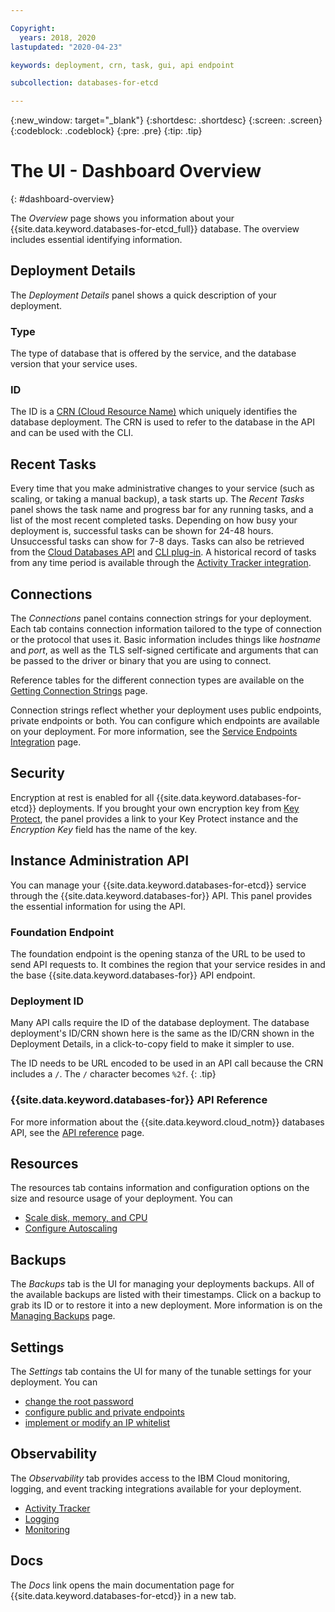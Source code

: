 ```yaml
---

Copyright:
  years: 2018, 2020
lastupdated: "2020-04-23"

keywords: deployment, crn, task, gui, api endpoint

subcollection: databases-for-etcd

---
```


{:new_window: target="_blank"}
{:shortdesc: .shortdesc}
{:screen: .screen}
{:codeblock: .codeblock}
{:pre: .pre}
{:tip: .tip}

# The UI - Dashboard Overview
{: #dashboard-overview}

The _Overview_ page shows you information about your {{site.data.keyword.databases-for-etcd_full}} database. The overview includes essential identifying information.

## Deployment Details

The _Deployment Details_ panel shows a quick description of your deployment.

### Type

The type of database that is offered by the service, and the database version that your service uses. 

### ID

The ID is a [CRN (Cloud Resource Name)](/docs/resources?topic=resources-crn) which uniquely identifies the database deployment. The CRN is used to refer to the database in the API and can be used with the CLI.

## Recent Tasks

Every time that you make administrative changes to your service (such as scaling, or taking a manual backup), a task starts up. The _Recent Tasks_ panel shows the task name and progress bar for any running tasks, and a list of the most recent completed tasks. Depending on how busy your deployment is, successful tasks can be shown for 24-48 hours. Unsuccessful tasks can show for 7-8 days. Tasks can also be retrieved from the [Cloud Databases API](https://cloud.ibm.com/apidocs/cloud-databases-api#get-currently-running-tasks-on-a-deployment) and [CLI plug-in](https://cloud.ibm.com/docs/databases-cli-plugin?topic=cloud-databases-cli-cdb-reference#deployment-tasks-list). A historical record of tasks from any time period is available through the [Activity Tracker integration](/docs/databases-for-etcd?topic=cloud-databases-activity-tracker).

## Connections

The _Connections_ panel contains connection strings for your deployment. Each tab contains connection information tailored to the type of connection or the protocol that uses it. Basic information includes things like _hostname_ and _port_, as well as the TLS self-signed certificate and arguments that can be passed to the driver or binary that you are using to connect. 

Reference tables for the different connection types are available on the [Getting Connection Strings](/docs/databases-for-etcd?topic=databases-for-etcd-connection-strings#connection-string-breakdown) page.

Connection strings reflect whether your deployment uses public endpoints, private endpoints or both. You can configure which endpoints are available on your deployment. For more information, see the [Service Endpoints Integration](/docs/databases-for-etcd?topic=cloud-databases-service-endpoints) page.

## Security

Encryption at rest is enabled for all {{site.data.keyword.databases-for-etcd}} deployments. If you brought your own encryption key from [Key Protect](/docs/databases-for-elasticsearch?topic=cloud-databases-key-protect), the panel provides a link to your Key Protect instance and the _Encryption Key_ field has the name of the key.

## Instance Administration API

You can manage your {{site.data.keyword.databases-for-etcd}} service through the {{site.data.keyword.databases-for}} API. This panel provides the essential information for using the API.

### Foundation Endpoint

The foundation endpoint is the opening stanza of the URL to be used to send API requests to. It combines the region that your service resides in and the base {{site.data.keyword.databases-for}} API endpoint. 

### Deployment ID

Many API calls require the ID of the database deployment. The database deployment's ID/CRN shown here is the same as the ID/CRN shown in the Deployment Details, in a click-to-copy field to make it simpler to use. 

The ID needs to be URL encoded to be used in an API call because the CRN includes a `/`. The `/` character becomes `%2f`.
{: .tip}

### {{site.data.keyword.databases-for}} API Reference

For more information about the {{site.data.keyword.cloud_notm}} databases API, see the [API reference](https://{DomainName}/apidocs/cloud-databases-api) page.

## Resources

The resources tab contains information and configuration options on the size and resource usage of your deployment. You can 
- [Scale disk, memory, and CPU](/docs/databases-for-mongodb?topic=databases-for-mongodb-resources-scaling)
- [Configure Autoscaling](/docs/databases-for-mongodb?topic=databases-for-mongodb-autoscaling)

## Backups

The _Backups_ tab is the UI for managing your deployments backups. All of the available backups are listed with their timestamps. Click on a backup to grab its ID or to restore it into a new deployment. More information is on the [Managing Backups](/docs/databases-for-etcd?topic=cloud-databases-dashboard-backups) page.

## Settings

The _Settings_ tab contains the UI for many of the tunable settings for your deployment. You can 
- [change the root password](/docs/databases-for-etcd?topic=databases-for-etcd-root-password)
- [configure public and private endpoints](/docs/databases-for-etcd?topic=cloud-databases-service-endpoints)
- [implement or modify an IP whitelist](/docs/databases-for-etcd?topic=cloud-databases-whitelisting)

## Observability

The _Observability_ tab provides access to the IBM Cloud monitoring, logging, and event tracking integrations available for your deployment. 
- [Activity Tracker](/docs/databases-for-etcd?topic=cloud-databases-activity-tracker)
- [Logging](/docs/databases-for-etcd?topic=cloud-databases-logging)
- [Monitoring](/docs/databases-for-etcd?topic=databases-for-etcd-sysdig-monitoring)

## Docs

The _Docs_ link opens the main documentation page for {{site.data.keyword.databases-for-etcd}} in a new tab.

